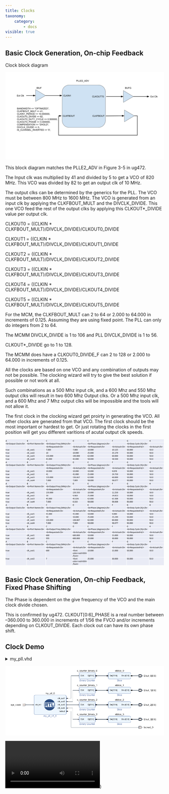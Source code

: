 ```yaml
---
title: Clocks
taxonomy:
    category:
        - docs
visible: true
---
```


## Basic Clock Generation, On-chip Feedback 

Clock block diagram

![Clock block diagram](clkbd.png)

This block diagram matches the PLLE2_ADV in Figure 3-5 in ug472.

The Input clk was multiplied by 41 and divided by 5 to get a VCO of 820 MHz.
This VCO was divided by 82 to get an output clk of 10 MHz.


The output clks can be determined by the generics  for the PLL.
The VCO must be between 800 MHz to 1600 MHz.
The VCO is generated from an input clk by applying the CLKFBOUT_MULT and the DIVCLK_DIVIDE.
This one VCO feed the rest of the output clks by applying this CLKOUT*_DIVIDE  value per output clk.

CLKOUT0 = ((CLKIN * CLKFBOUT_MULT)/DIVCLK_DIVIDE)/CLKOUT0_DIVIDE

CLKOUT1 = ((CLKIN * CLKFBOUT_MULT)/DIVCLK_DIVIDE)/CLKOUT1_DIVIDE

CLKOUT2 = ((CLKIN * CLKFBOUT_MULT)/DIVCLK_DIVIDE)/CLKOUT2_DIVIDE

CLKOUT3 = ((CLKIN * CLKFBOUT_MULT)/DIVCLK_DIVIDE)/CLKOUT3_DIVIDE

CLKOUT4 = ((CLKIN * CLKFBOUT_MULT)/DIVCLK_DIVIDE)/CLKOUT4_DIVIDE

CLKOUT5 = ((CLKIN * CLKFBOUT_MULT)/DIVCLK_DIVIDE)/CLKOUT5_DIVIDE


For the MCM, the CLKFBOUT_MULT can 2 to 64 or 2.000 to 64.000 in increments of 0.125.
Assuming they are using fixed point.
The PLL can only do integers from 2 to 64.


The MCMM DIVCLK_DIVIDE is 1 to 106 and PLL DIVCLK_DIVIDE is 1 to 56.

CLKOUT*_DIVIDE go to 1 to 128.

The MCMM does have a CLKOUT0_DIVIDE_F can 2 to 128 or 2.000 to 64.000 in increments of 0.125.

All the clocks are based on one VCO and any combination of outputs may not be possible.
The clocking wizard will try to give the best solution if possible or not work at all.

Such combinations as a 500 Mhz input clk, and a 600 Mhz and 550 Mhz output clks will result in two 600 Mhz Output clks.
Or a 500 Mhz input clk, and a 600 Mhz and 7 Mhz output clks will be impossible and the tools will not allow it.

The first clock in the clocking wizard get proirty in generating the VCO.
All other clocks are generated from that VCO.
The first clock should be the most important or hardest to get.
Or just rotating the clocks in the first position will get you different varitions of acutal output clk speeds.

![Clock Tables](clktab.png)


## Basic Clock Generation, On-chip Feedback, Fixed Phase Shifting 

The Phase is dependent on the give frequency of the VCO and the main clock divide chosen.

This is confirmed by ug472.
CLKOUT[0:6]_PHASE is a real number between –360.000 to 360.000 in increments of 1/56 the FVCO and/or increments depending on CLKOUT_DIVIDE.
Each clock out can have its own phase shift.

## Clock Demo 

<details><summary>my_pll.vhd</summary><p><pre><code class="vhdl">library IEEE;
library IEEE;
use IEEE.STD_LOGIC_1164.ALL;
library UNISIM;
use UNISIM.VCOMPONENTS.ALL;

entity my_pll is
  port (
    clk_out1 : out STD_LOGIC;
    clk_out2 : out STD_LOGIC;
    clk_out3 : out STD_LOGIC;
    clk_out4 : out STD_LOGIC;
    locked : out STD_LOGIC;
    clk_in1 : in STD_LOGIC
  );
end my_pll;

architecture STRUCTURE of my_pll is
  signal clk_in1_clk_wiz_0 : STD_LOGIC;
  signal clk_out1_clk_wiz_0 : STD_LOGIC;
  signal clk_out2_clk_wiz_0 : STD_LOGIC;
  signal clk_out3_clk_wiz_0 : STD_LOGIC;
  signal clk_out4_clk_wiz_0 : STD_LOGIC;
  signal clkfbout_buf_clk_wiz_0 : STD_LOGIC;
  signal clkfbout_clk_wiz_0 : STD_LOGIC;
begin
clkf_buf: unisim.vcomponents.BUFG
     port map (
      I =&gt; clkfbout_clk_wiz_0,
      O =&gt; clkfbout_buf_clk_wiz_0
    );
clkin1_ibufg: unisim.vcomponents.IBUF
    generic map(
      IOSTANDARD =&gt; "DEFAULT"
    )
        port map (
      I =&gt; clk_in1,
      O =&gt; clk_in1_clk_wiz_0
    );
clkout1_buf: unisim.vcomponents.BUFG
     port map (
      I =&gt; clk_out1_clk_wiz_0,
      O =&gt; clk_out1
    );
clkout2_buf: unisim.vcomponents.BUFG
     port map (
      I =&gt; clk_out2_clk_wiz_0,
      O =&gt; clk_out2
    );
clkout3_buf: unisim.vcomponents.BUFG
     port map (
      I =&gt; clk_out3_clk_wiz_0,
      O =&gt; clk_out3
    );
clkout4_buf: unisim.vcomponents.BUFG
     port map (
      I =&gt; clk_out4_clk_wiz_0,
      O =&gt; clk_out4
    );
plle2_adv_inst: unisim.vcomponents.PLLE2_ADV
    generic map(
      BANDWIDTH =&gt; "OPTIMIZED",
      CLKFBOUT_MULT =&gt; 9,
      CLKFBOUT_PHASE =&gt; 0.000000,
      CLKIN1_PERIOD =&gt; 10.000000,
      CLKIN2_PERIOD =&gt; 0.000000,
      CLKOUT0_DIVIDE =&gt; 90,
      CLKOUT0_DUTY_CYCLE =&gt; 0.500000,
      CLKOUT0_PHASE =&gt; 0.000000,
      CLKOUT1_DIVIDE =&gt; 90,
      CLKOUT1_DUTY_CYCLE =&gt; 0.500000,
      CLKOUT1_PHASE =&gt; 90.000000,
      CLKOUT2_DIVIDE =&gt; 3,
      CLKOUT2_DUTY_CYCLE =&gt; 0.500000,
      CLKOUT2_PHASE =&gt; 0.000000,
      CLKOUT3_DIVIDE =&gt; 12,
      CLKOUT3_DUTY_CYCLE =&gt; 0.500000,
      CLKOUT3_PHASE =&gt; 0.000000,
      CLKOUT4_DIVIDE =&gt; 1,
      CLKOUT4_DUTY_CYCLE =&gt; 0.500000,
      CLKOUT4_PHASE =&gt; 0.000000,
      CLKOUT5_DIVIDE =&gt; 1,
      CLKOUT5_DUTY_CYCLE =&gt; 0.500000,
      CLKOUT5_PHASE =&gt; 0.000000,
      COMPENSATION =&gt; "ZHOLD",
      DIVCLK_DIVIDE =&gt; 1,
      IS_CLKINSEL_INVERTED =&gt; '0',
      IS_PWRDWN_INVERTED =&gt; '0',
      IS_RST_INVERTED =&gt; '0',
      REF_JITTER1 =&gt; 0.010000,
      REF_JITTER2 =&gt; 0.010000,
      STARTUP_WAIT =&gt; "FALSE"
    )
        port map (
      CLKFBIN =&gt; clkfbout_buf_clk_wiz_0,
      CLKFBOUT =&gt; clkfbout_clk_wiz_0,
      CLKIN1 =&gt; clk_in1_clk_wiz_0,
      CLKIN2 =&gt; '0',
      CLKINSEL =&gt; '1',
      CLKOUT0 =&gt; clk_out1_clk_wiz_0,
      CLKOUT1 =&gt; clk_out2_clk_wiz_0,
      CLKOUT2 =&gt; clk_out3_clk_wiz_0,
      CLKOUT3 =&gt; clk_out4_clk_wiz_0,
      CLKOUT4 =&gt; open,
      CLKOUT5 =&gt; open,
      DADDR(6 downto 0) =&gt; B"0000000",
      DCLK =&gt; '0',
      DEN =&gt; '0',
      DI(15 downto 0) =&gt; B"0000000000000000",
      DO(15 downto 0) =&gt; open,
      DRDY =&gt; open,
      DWE =&gt; '0',
      LOCKED =&gt; locked,
      PWRDWN =&gt; '0',
      RST =&gt; '0'
    );
end STRUCTURE;
</code></pre></p></details>

![My PLL Block](my_pll_bd.png)


![bram video](user://media/clk000.mp4?resize=620,480))